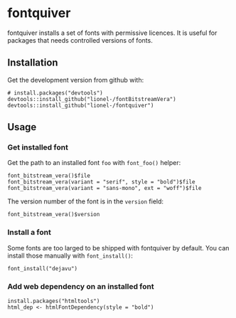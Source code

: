 
# fontquiver

fontquiver installs a set of fonts with permissive licences. It is
useful for packages that needs controlled versions of fonts.


## Installation

Get the development version from github with:

```{r}
# install.packages("devtools")
devtools::install_github("lionel-/fontBitstreamVera")
devtools::install_github("lionel-/fontquiver")
```

## Usage

### Get installed font

Get the path to an installed font `foo` with `font_foo()` helper:

```{r}
font_bitstream_vera()$file
font_bitstream_vera(variant = "serif", style = "bold")$file
font_bitstream_vera(variant = "sans-mono", ext = "woff")$file
```

The version number of the font is in the `version` field:

```{r}
font_bitstream_vera()$version
```

### Install a font

Some fonts are too larged to be shipped with fontquiver by
default. You can install those manually with `font_install()`:

```{r}
font_install("dejavu")
```

### Add web dependency on an installed font

```{r}
install.packages("htmltools")
html_dep <- htmlFontDependency(style = "bold")
```
